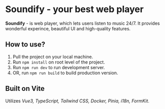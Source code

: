 # Soundify - your best web player

**Soundify** - is web player, which lets users listen to music 24/7. It provides wonderful experince, beautiful UI and high-quality features.

## How to use?

1. Pull the project on your local machine.
2. Run `npm install` on root level of the project.
3. Run `npm run dev` to run development server.
4. OR, run `npm run build` to build production version.

## Built on Vite

Utilizes _Vue3, TypeScript, Tailwind CSS, Docker, Pinia, i18n, FormKit_.
